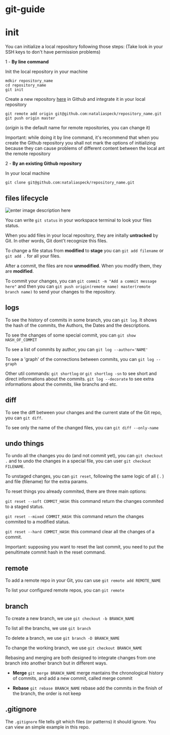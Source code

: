 # git-guide

# init

You can initialize a local repository following those steps:
(Take look in your SSH keys to don't have permission problems)

1 - **By line command**

Init the local repository in your machine

    mdkir repository_name
    cd repository_name
    git init
    
    
Create a new repository [here](https://github.com/new) in Github and integrate it in your local repository
		

    git remote add origin git@github.com:nataliaspeck/repository_name.git
    git push origin master

(*origin* is the default name for remote repositories, you can change it)

Important: while doing it by line command, it's recommend that when you create the Github repository you shall not mark the options of initializing because they can cause problems of different content between the local ant the remote repository

2 - **By an existing Github repository**

In your local machine 

    git clone git@github.com:nataliaspeck/repository_name.git
   
## files lifecycle

![enter image description here](https://camo.githubusercontent.com/3a084791b3c5ae27a23ceeb5592d3bf80877cba2/687474703a2f2f6769742d73636d2e636f6d2f666967757265732f3138333333666967303230312d746e2e706e67)

You can write `git status` in your workspace terminal to look your files status. 

When you add files in your local repository, they are initally **untracked** by Git.  In other words, Git dont't recognize this files. 

To change a file status from **modified** to **stage** you can `git add filename` or `git add .` for all your files. 

After a commit, the files are now **unmodified**. When you modify them, they are **modified**.

To commit your changes, you can `git commit -m "Add a commit message here"` and then you can `git push origin(remote name) master(remote branch name)` to send your changes to the repository.

## logs

To see the history of commits in some branch, you can `git log`. It shows the hash of the commits, the Authors, the Dates and the descriptions.

To see the changes of some special commit, you can `git show HASH_OF_COMMIT`

To see a list of commits by author, you can `git log --author='NAME'`

To see a 'graph' of the connections between commits, you can `git log --graph`

Other util commands:
`git shortlog` or `git shortlog -sn` to see short and direct informations about the commits.
`git log --decorate` to see extra informations about the commits, like branchs and etc.   

## diff

To see the diff between your changes and the current state of the Git repo, you can `git diff`.

To see only the name of the changed files, you can `git diff --only-name`

## undo things

To undo all the changes you do (and not commit yet), you can `git checkout .` and to undo the changes in a special file, you can user `git checkout FILENAME`.

To unstaged changes, you can `git reset`, following the same logic of all ( . ) and file (filename) for the extra params.

To reset things you already commited, there are three main options:

`git reset --soft COMMIT_HASH`: this command return the changes commited to a staged status.

`git reset --mixed COMMIT_HASH`: this command return the changes commited to a modified status.

`git reset --hard COMMIT_HASH`: this command clear all the changes of a commit. 

Important: supposing you want to reset the last commit, you need to put the penultimate commit hash in the reset command.

## remote

To add a remote repo in your Git, you can use `git remote add REMOTE_NAME`

To list your configured remote repos, you can `git remote`

## branch

To create a new branch, we use `git checkout -b BRANCH_NAME`

To list all the branchs, we use `git branch`

To delete a branch, we use `git branch -D BRANCH_NAME`

To change the working branch, we use `git checkout BRANCH_NAME`

Rebasing and merging are both designed to integrate changes from one branch into another branch but in different ways.

 - **Merge** `git merge BRANCH_NAME`
merge mantains the chronological history of commits, and add a new commit, called merge commit

 - **Rebase** `git rebase BRANCH_NAME`
rebase add the commits in the finish of the branch,  the order is not keep

## .gitignore

The `.gitignore`  file tells git which files (or patterns) it should ignore. You can view an simple example in this repo.
